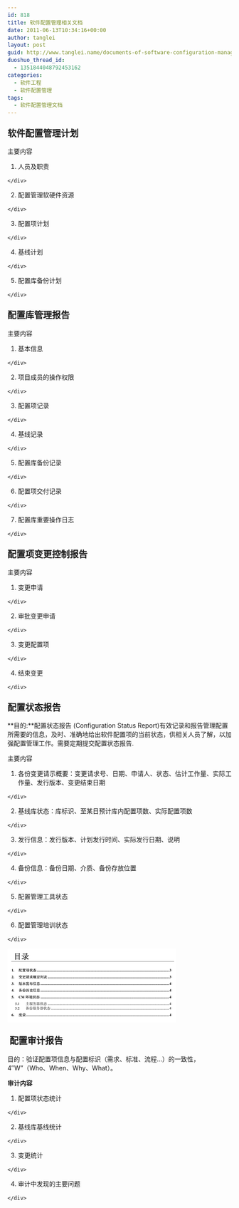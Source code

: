 ```yaml
---
id: 818
title: 软件配置管理相关文档
date: 2011-06-13T10:34:16+00:00
author: tanglei
layout: post
guid: http://www.tanglei.name/documents-of-software-configuration-management/
duoshuo_thread_id:
  - 1351844048792453162
categories:
  - 软件工程
  - 软件配置管理
tags:
  - 软件配置管理文档
---
```

### <span style="font-size:15pt">软件配置管理计划 </span>
	  


主要内容 

  1. <div style="text-align: justify">
      人员及职责
    </div>

  2. <div style="text-align: justify">
      配置管理软硬件资源
    </div>

  3. <div style="text-align: justify">
      配置项计划
    </div>

  4. <div style="text-align: justify">
      基线计划
    </div>

  5. <div style="text-align: justify">
      配置库备份计划
    </div>

### <span style="font-size:15pt">配置库管理报告 </span>
	  


主要内容 

  1. <div style="text-align: justify">
      基本信息
    </div>

  2. <div style="text-align: justify">
      项目成员的操作权限
    </div>

  3. <div style="text-align: justify">
      配置项记录
    </div>

  4. <div style="text-align: justify">
      基线记录
    </div>

  5. <div style="text-align: justify">
      配置库备份记录
    </div>

  6. <div style="text-align: justify">
      配置项交付记录
    </div>

  7. <div style="text-align: justify">
      配置库重要操作日志  
    </div>

### <span style="font-size:15pt">配置项变更控制报告 </span>
	  


主要内容 

  1. <div style="text-align: justify">
      变更申请
    </div>

  2. <div style="text-align: justify">
      审批变更申请
    </div>

  3. <div style="text-align: justify">
      变更配置项
    </div>

  4. <div style="text-align: justify">
      结束变更
    </div>

### <span style="font-size:15pt">配置状态报告 </span>
	  


**目的:**配置状态报告 (Configuration Status Report)有效记录和报告管理配置所需要的信息，及时、准确地给出软件配置项的当前状态，供相关人员了解，以加强配置管理工作。需要定期提交配置状态报告. 

主要内容 

  1. <div style="text-align: justify">
      各份变更请示概要：变更请求号、日期、申请人、状态、估计工作量、实际工作量、发行版本、变更结束日期
    </div>

  2. <div style="text-align: justify">
      基线库状态：库标识、至某日预计库内配置项数、实际配置项数
    </div>

  3. <div style="text-align: justify">
      发行信息：发行版本、计划发行时间、实际发行日期、说明
    </div>

  4. <div style="text-align: justify">
      备份信息：备份日期、介质、备份存放位置
    </div>

  5. <div style="text-align: justify">
      配置管理工具状态
    </div>

  6. <div style="text-align: justify">
      配置管理培训状态
    </div>


![](/wp-content/uploads/2011/06/061411_0234_11.png) 

### <span style="font-size:15pt"> 配置审计报告<br /> </span>

目的：验证配置项信息与配置标识（需求、标准、流程…）的一致性，4&#8243;W&#8221;（Who、When、Why、What）。 

**审计内容** 

  1. <div style="text-align: justify">
      配置项状态统计
    </div>

  2. <div style="text-align: justify">
      基线库基线统计
    </div>

  3. <div style="text-align: justify">
      变更统计
    </div>

  4. <div style="text-align: justify">
      审计中发现的主要问题
    </div>
